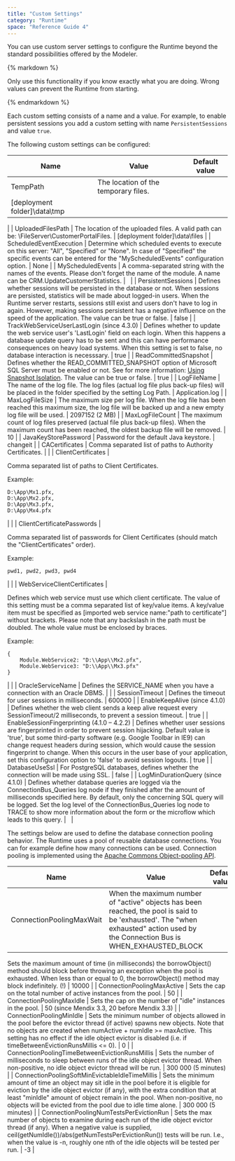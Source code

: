 ```yaml
---
title: "Custom Settings"
category: "Runtime"
space: "Reference Guide 4"
---
```

You can use custom server settings to configure the Runtime beyond the standard possibilities offered by the Modeler.

<div class="alert alert-warning">{% markdown %}

Only use this functionality if you know exactly what you are doing. Wrong values can prevent the Runtime from starting.

{% endmarkdown %}</div>

Each custom setting consists of a name and a value. For example, to enable persistent sessions you add a custom setting with name `PersistentSessions` and value `true`.

The following custom settings can be configured:

| Name | Value | Default value |
| --- | --- | --- |
| TempPath | The location of the temporary files.
 | [deployment folder]\data\tmp
 |
| UploadedFilesPath | The location of the uploaded files. A valid path can be: \\FileServer\CustomerPortalFiles.
 | [deployment folder]\data\files
 |
| ScheduledEventExecution
 | Determine which scheduled events to execute on this server: "All", "Specified" or "None". In case of "Specified" the specific events can be entered for the "MyScheduledEvents" configuration option.
 | None
 |
| MyScheduledEvents | A comma-separated string with the names of the events. Please don't forget the name of the module. A name can be CRM.UpdateCustomerStatistics.
 |   |
| PersistentSessions
 | Defines whether sessions will be persisted in the database or not. When sessions are persisted, statistics will be made about logged-in users. When the Runtime server restarts, sessions still exist and users don't have to log in again. However, making sessions persistent has a negative influence on the speed of the application.
The value can be true or false.
 | false
 |
| TrackWebServiceUserLastLogin (since 4.3.0)
 | Defines whether to update the web service user's 'LastLogin' field on each login. When this happens a database update query has to be sent and this can have performance consequences on heavy load systems. When this setting is set to false, no database interaction is necesssary.
 | true
 |
| ReadCommittedSnapshot
 | Defines whether the READ_COMMITTED_SNAPSHOT option of Microsoft SQL Server must be enabled or not. See for more information: [Using Snapshot Isolation](http://msdn.microsoft.com/en-us/library/tcbchxcb(VS.80).aspx).
The value can be true or false. | true
 |
| LogFileName
 | The name of the log file. The log files (actual log file plus back-up files) will be placed in the folder specified by the setting Log Path. | Application.log
 |
| MaxLogFileSize
 | The maximum size per log file. When the log file has been reached this maximum size, the log file will be backed up and a new empty log file will be used.
 | 2097152 (2 MB)
 |
| MaxLogFileCount
 | The maximum count of log files preserved (actual file plus back-up files). When the maximum count has been reached, the oldest backup file will be removed.
 | 10
 |
| JavaKeyStorePassword
 | Password for the default Java keystore.
 | changeit
 |
| CACertificates
 | Comma separated list of paths to Authority Certificates.
 |
 |
| ClientCertificates
 |

Comma separated list of paths to Client Certificates.

Example:

```
D:\App\Mx1.pfx,
D:\App\Mx2.pfx,
D:\App\Mx3.pfx,
D:\App\Mx4.pfx
```
 |
 |
| ClientCertificatePasswords
 |

Comma separated list of passwords for Client Certificates (should match the "ClientCertificates" order).

Example:

```
pwd1, pwd2, pwd3, pwd4
```
 |
 |
| WebServiceClientCertificates
 |

Defines which web service must use which client certificate. The value of this setting must be a comma separated list of key/value items. A key/value item must be specified as [imported web service name:"path to certificate"] without brackets. Please note that any backslash in the path must be doubled. The whole value must be enclosed by braces.

Example:

```
{
    Module.WebService2: "D:\\App\\Mx2.pfx",
    Module.WebService3: "D:\\App\\Mx3.pfx"
}
```
 |
 |
| OracleServiceName
 | Defines the SERVICE_NAME when you have a connection with
an Oracle DBMS.
 |
 |
| SessionTimeout
 | Defines the timeout for user sessions in milliseconds.
 | 600000
 |
| EnableKeepAlive
(since 4.1.0) | Defines whether the web client sends a keep alive request every SessionTimeout/2 milliseconds, to prevent a session timeout.
 | true
 |
| EnableSessionFingerprinting (4.1.0 – 4.2.2) | Defines whether user sessions are fingerprinted in order to prevent session hijacking. Default value is 'true', but some third-party software (e.g. Google Toolbar in IE9) can change request headers during session, which would cause the session fingerprint to change. When this occurs in the user base of your application, set this configuration option to 'false' to avoid session logouts.
 | true
 |
| DatabaseUseSsl | For PostgreSQL databases, defines whether the connection will be made using SSL.
 | false
 |
| LogMinDurationQuery
(since 4.1.0) | Defines whether database queries are logged via the ConnectionBus_Queries log node if they finished after the amount of milliseconds specified here.
By default, only the concerning SQL query will be logged. Set the log level of the ConnectionBus_Queries log node to TRACE to show more information about the form or the microflow which leads to this query. |   |

The settings below are used to define the database connection pooling behavior. The Runtime uses a pool of reusable database connections. You can for example define how many connections can be used. Connection pooling is implemented using the [Apache Commons Object-pooling API](http://commons.apache.org/pool/).

| Name | Value | Default value |
| --- | --- | --- |
| ConnectionPoolingMaxWait | When the maximum number of "active" objects has been reached, the pool is said to be 'exhausted'. The "when exhausted" action used by the Connection Bus is WHEN_EXHAUSTED_BLOCK
Sets the maximum amount of time (in milliseconds) the borrowObject() method should block before throwing an exception when the pool is exhausted. When less than or equal to 0, the borrowObject() method may block indefinitely. (!)
 | 10000 |
| ConnectionPoolingMaxActive | Sets the cap on the total number of active instances from the pool. | 50 |
| ConnectionPoolingMaxIdle | Sets the cap on the number of "idle" instances in the pool. | 50 (since Mendix 3.3, 20 before Mendix 3.3) |
| ConnectionPoolingMinIdle | Sets the minimum number of objects allowed in the pool before the evictor thread (if active) spawns new objects. Note that no objects are created when numActive + numIdle >= maxActive.  This setting has no effect if the idle object evictor is disabled (i.e. if timeBetweenEvictionRunsMillis <= 0).
 | 0 |
| ConnectionPoolingTimeBetweenEvictionRunsMillis | Sets the number of milliseconds to sleep between runs of the idle object evictor thread. When non-positive, no idle object evictor thread will be run.
 | 300 000
(5 minutes) |
| ConnectionPoolingSoftMinEvictableIdleTimeMillis
 | Sets the minimum amount of time an object may sit idle in the pool before it is eligible for eviction by the idle object evictor (if any), with the extra condition that at least "minIdle" amount of object remain in the pool. When non-positive, no objects will be evicted from the pool due to idle time alone.
 | 300 000
(5 minutes)
 |
| ConnectionPoolingNumTestsPerEvictionRun
 | Sets the max number of objects to examine during each run of the idle object evictor thread (if any).
When a negative value is supplied, ceil(getNumIdle())/abs(getNumTestsPerEvictionRun()) tests will be run. I.e., when the value is -n, roughly one nth of the idle objects will be tested per run.
 | -3
 |
